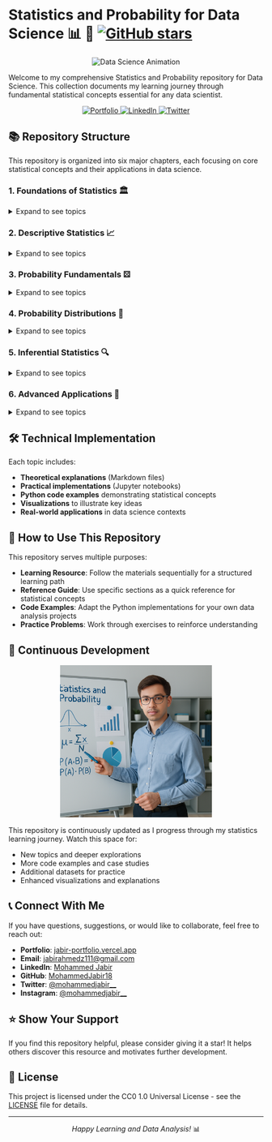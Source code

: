 # Statistics and Probability for Data Science 📊 🧮 [![GitHub stars](https://img.shields.io/github/stars/MohammedJabir18/statistics-and-probability?style=social)](https://github.com/MohammedJabir18/statistics-and-probability/stargazers)

<div align="center">
  <img src="/assets/giphy.gif" width="450px" alt="Data Science Animation">
</div>

Welcome to my comprehensive Statistics and Probability repository for Data Science. This collection documents my learning journey through fundamental statistical concepts essential for any data scientist.

<p align="center">
  <a href="https://jabir-portfolio.vercel.app">
    <img src="https://img.shields.io/badge/Portfolio-jabir--portfolio-blue?style=for-the-badge" alt="Portfolio" />
  </a>
  <a href="https://www.linkedin.com/in/mohammed--jabir">
    <img src="https://img.shields.io/badge/LinkedIn-mohammed--jabir-blue?style=for-the-badge&logo=linkedin" alt="LinkedIn" />
  </a>
  <a href="https://twitter.com/mohammedjabir__">
    <img src="https://img.shields.io/badge/Twitter-mohammedjabir__-blue?style=for-the-badge&logo=twitter" alt="Twitter" />
  </a>
</p>

## 📚 Repository Structure

This repository is organized into six major chapters, each focusing on core statistical concepts and their applications in data science.

### 1. Foundations of Statistics 🏛️
<details>
<summary>Expand to see topics</summary>

- **Statistics - Scope and Development**
  - History of Statistics
  - Definition and Functions
  - Scope and Importance
  - Limitations of Statistics
  - Applied Areas & Official Statistics

- **Collection of Data**
  - Data Collection Methods
  - Types of Variables and Data
  - Questionnaire Design
  - Primary vs Secondary Data Sources

- **Classification & Tabulation**
  - Types of Classification
  - Tabulation Techniques
  - Frequency Tables
  - One-way and Two-way Classifications

</details>

### 2. Descriptive Statistics 📈
<details>
<summary>Expand to see topics</summary>

- **Diagrams and Graphs**
  - Data Visualization Principles
  - Types of Diagrams
  - Statistical Graphs and Charts
  - Visualization Best Practices

- **Central Tendency**
  - Arithmetic Mean
  - Median and Mode
  - Geometric & Harmonic Means
  - Quartiles, Deciles, Percentiles
  - Box Plots

- **Dispersion**
  - Range
  - Quartile Deviation
  - Mean Deviation
  - Standard Deviation
  - Relative Measures of Dispersion
  - Covariance

- **Skewness & Kurtosis**
  - Measures of Skewness
  - Moments
  - Measures of Kurtosis
  - Distribution Shape Analysis

</details>

### 3. Probability Fundamentals ⚄
<details>
<summary>Expand to see topics</summary>

- **Probability**
  - Random Experiments
  - Events and Outcomes
  - Classical Definition of Probability
  - Addition Rules
  - Frequency Approach
  - Axioms and Subjective Probability

- **Conditional Probability**
  - Definition and Concepts
  - Multiplication Theorem
  - Independent vs Dependent Events
  - Total Probability Theorem
  - Bayes' Theorem

- **Permutations & Combinations**
  - Counting Principles
  - Factorial Notation
  - Permutation Formulas
  - Combination Formulas
  - Applications in Probability

- **Binomial Theorem**
  - Expansion Formulas
  - Binomial Coefficients
  - Properties and Applications

</details>

### 4. Probability Distributions 🎲
<details>
<summary>Expand to see topics</summary>

- **Random Variables**
  - Definition and Types
  - Discrete Random Variables
  - Probability Mass Function
  - Cumulative Distribution Function
  - Mathematical Expectation
  - Mean and Variance
  - Continuous Random Variables

- **Discrete Probability Distributions**
  - Binomial Distribution
  - Poisson Distribution
  - Properties and Applications

- **Normal Distribution**
  - Concept and Properties
  - Probability Density Function
  - Standard Normal Distribution
  - Z-scores and Applications

</details>

### 5. Inferential Statistics 🔍
<details>
<summary>Expand to see topics</summary>

- **Sampling Techniques**
  - Importance of Sampling
  - Census vs Sampling
  - Sampling and Non-Sampling Errors
  - Probability and Non-Probability Sampling
  - Simple Random Sampling
  - Systematic, Stratified, Cluster & Multi-Stage Sampling

- **Sampling Distributions**
  - Parameters vs Statistics
  - Distribution of Sample Mean
  - Central Limit Theorem
  - Chi-square, t, and F Distributions

- **Estimation of Parameters**
  - Point Estimation
  - Method of Moments
  - Interval Estimation
  - Confidence Intervals

- **Hypothesis Testing**
  - Statistical Hypotheses
  - Type I and Type II Errors
  - Significance Levels
  - Test Statistics and Critical Regions
  - One-Tailed and Two-Tailed Tests
  - Z-Tests and Chi-Square Tests

</details>

### 6. Advanced Applications 🚀
<details>
<summary>Expand to see topics</summary>

- **Correlation & Regression Analysis**
  - Types of Correlation
  - Methods of Studying Correlation
  - Linear Regression
  - Regression Equations

- **Analysis of Variance (ANOVA)**
  - Types of Variations
  - Causes of Variation
  - Assumptions of ANOVA
  - One-Way ANOVA

- **Time Series Analysis**
  - Components of Time Series
  - Uses and Applications
  - Trend Analysis
  - Forecasting Methods

- **Index Numbers**
  - Classification and Types
  - Consumer Price Index
  - Characteristics and Uses

</details>

## 🛠️ Technical Implementation

Each topic includes:
- **Theoretical explanations** (Markdown files)
- **Practical implementations** (Jupyter notebooks)
- **Python code examples** demonstrating statistical concepts
- **Visualizations** to illustrate key ideas
- **Real-world applications** in data science contexts

## 💼 How to Use This Repository

This repository serves multiple purposes:

- **Learning Resource**: Follow the materials sequentially for a structured learning path
- **Reference Guide**: Use specific sections as a quick reference for statistical concepts
- **Code Examples**: Adapt the Python implementations for your own data analysis projects
- **Practice Problems**: Work through exercises to reinforce understanding

## 🔄 Continuous Development

<div align="center">
  <img src="/assets/intro.png" width="300px" alt="Continuous Development">
</div>

This repository is continuously updated as I progress through my statistics learning journey. Watch this space for:

- New topics and deeper explorations
- More code examples and case studies
- Additional datasets for practice
- Enhanced visualizations and explanations

## 📞 Connect With Me

If you have questions, suggestions, or would like to collaborate, feel free to reach out:

- **Portfolio**: [jabir-portfolio.vercel.app](https://jabir-portfolio.vercel.app)
- **Email**: jabirahmedz111@gmail.com
- **LinkedIn**: [Mohammed Jabir](https://www.linkedin.com/in/mohammed--jabir)
- **GitHub**: [MohammedJabir18](https://github.com/MohammedJabir18)
- **Twitter**: [@mohammedjabir__](https://twitter.com/mohammedjabir__)
- **Instagram**: [@mohammedjabir__](https://www.instagram.com/mohammedjabir__/)

## ⭐ Show Your Support

If you find this repository helpful, please consider giving it a star! It helps others discover this resource and motivates further development.

## 📝 License

This project is licensed under the CC0 1.0 Universal License - see the [LICENSE](LICENSE) file for details.

---

<p align="center">
  <i>Happy Learning and Data Analysis!</i> 📊
</p>
